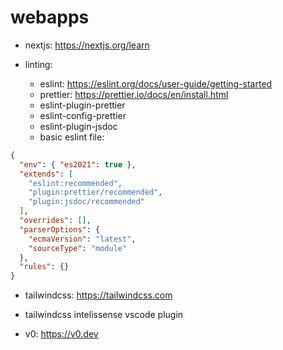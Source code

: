# webapps

- nextjs: https://nextjs.org/learn

- linting:
  - eslint: https://eslint.org/docs/user-guide/getting-started
  - prettier: https://prettier.io/docs/en/install.html
  - eslint-plugin-prettier
  - eslint-config-prettier
  - eslint-plugin-jsdoc
  - basic eslint file:

```json
{
  "env": { "es2021": true },
  "extends": [
    "eslint:recommended",
    "plugin:prettier/recommended",
    "plugin:jsdoc/recommended"
  ],
  "overrides": [],
  "parserOptions": {
    "ecmaVersion": "latest",
    "sourceType": "module"
  },
  "rules": {}
}
```

- tailwindcss: https://tailwindcss.com
- tailwindcss intelissense vscode plugin

- v0: https://v0.dev
